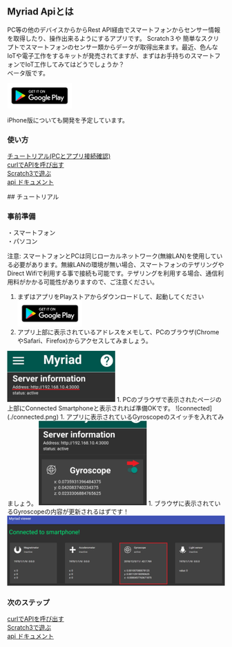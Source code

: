 ## Myriad Apiとは
PC等の他のデバイスからからRest API経由でスマートフォンからセンサー情報を取得したり、操作出来るようにするアプリです。 
Scratch３や 簡単なスクリプトでスマートフォンのセンサー類からデータが取得出来ます。最近、色んなIoTや電子工作をするキットが発売されてますが、まずはお手持ちのスマートフォンでIoT工作してみてはどうでしょうか？    
ベータ版です。  
  
[<img src="./ps.png" width="150px">](https://play.google.com/store/apps/details?id=com.myriad)
  
iPhone版についても開発を予定しています。

###  使い方
[チュートリアル(PCとアプリ接続確認)](#tutorial)  
[curlでAPIを呼び出す](/curl/readme.md)    
[Scratch3で遊ぶ](https://myriadapi.github.io/myriad_scratch3_blocks/ja/)    
[api ドキュメント](/api)   

<div id="tutorial"></div>
## チュートリアル

### 事前準備  
・スマートフォン  
・パソコン  
  
注意: スマートフォンとPCは同じローカルネットワーク(無線LAN)を使用している必要があります。無線LANの環境が無い場合、スマートフォンのテザリングやDirect Wifiで利用する事で接続も可能です。テザリングを利用する場合、通信利用料がかかる可能性がありますので、ご注意ください。

1. まずはアプリをPlayストアからダウンロードして、起動してください  
[<img src="./ps.png" width="150px">](https://play.google.com/store/apps/details?id=com.myriad)
1. アプリ上部に表示されているアドレスをメモして、PCのブラウザ(ChromeやSafari、Firefox)からアクセスしてみましょう。  
<img src="./address.jpg" width="250px">
1. PCのブラウザで表示されたページの上部にConnected Smartphoneと表示されれば準備OKです。  
![connected](./connected.png)
1. アプリに表示されているGyroscopeのスイッチを入れてみましょう。   
<img src="./sensor.jpg" width="250px">
1. ブラウザに表示されているGyroscopeの内容が更新されるはずです！  
<img src="SensorUpdated.png" >  
    
###  次のステップ  
[curlでAPIを呼び出す](/curl/readme.md)    
[Scratch3で遊ぶ](https://myriadapi.github.io/myriad_scratch3_blocks/ja/)    
[api ドキュメント](/api)   
